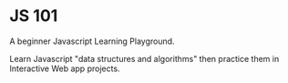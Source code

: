 # JS 101

 A beginner Javascript Learning Playground.

 Learn Javascript "data structures and algorithms" then practice them in Interactive Web app projects.

